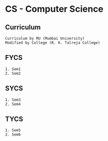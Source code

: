 # CS - Computer Science 

## Curriculum
    Curriculum by MU (Mumbai University)
    Modified by College (R. K. Talreja College)

## FYCS
    1. Sem1
    2. Sem2
## SYCS
    1. Sem3
    2. Sem4
## TYCS 
    1. Sem5
    2. Sem6